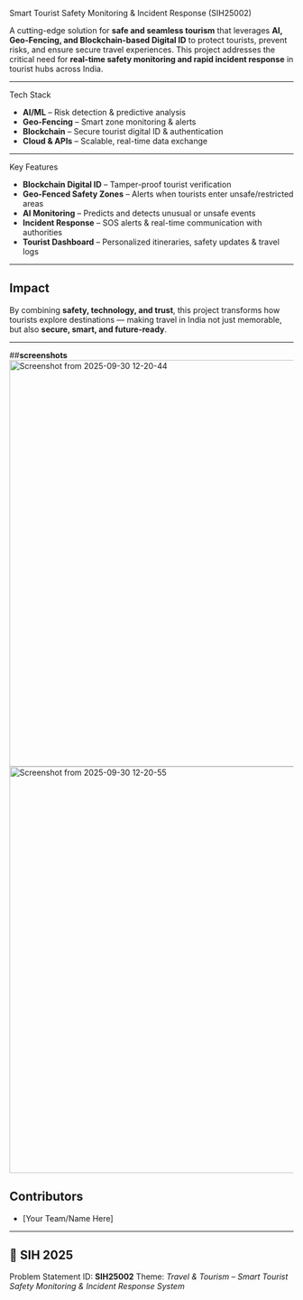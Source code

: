  Smart Tourist Safety Monitoring & Incident Response (SIH25002)

A cutting-edge solution for **safe and seamless tourism** that leverages **AI, Geo-Fencing, and Blockchain-based Digital ID** to protect tourists, prevent risks, and ensure secure travel experiences. This project addresses the critical need for **real-time safety monitoring and rapid incident response** in tourist hubs across India.

---

Tech Stack

* **AI/ML** – Risk detection & predictive analysis
* **Geo-Fencing** – Smart zone monitoring & alerts
* **Blockchain** – Secure tourist digital ID & authentication
* **Cloud & APIs** – Scalable, real-time data exchange
---
 Key Features

*  **Blockchain Digital ID** – Tamper-proof tourist verification
*  **Geo-Fenced Safety Zones** – Alerts when tourists enter unsafe/restricted areas
*  **AI Monitoring** – Predicts and detects unusual or unsafe events
*  **Incident Response** – SOS alerts & real-time communication with authorities
*  **Tourist Dashboard** – Personalized itineraries, safety updates & travel logs

---

## Impact

By combining **safety, technology, and trust**, this project transforms how tourists explore destinations — making travel in India not just memorable, but also **secure, smart, and future-ready**.

---

##**screenshots**
<img width="1438" height="721" alt="Screenshot from 2025-09-30 12-20-44" src="https://github.com/user-attachments/assets/5bce05b7-2186-4bcd-ad55-f527914007b6" />
<img width="1438" height="721" alt="Screenshot from 2025-09-30 12-20-55" src="https://github.com/user-attachments/assets/bb58a7a1-559a-4978-ab40-62a89d6ef67e" />


##  Contributors

* [Your Team/Name Here]

---

## 📌 SIH 2025

Problem Statement ID: **SIH25002**
Theme: *Travel & Tourism – Smart Tourist Safety Monitoring & Incident Response System*
